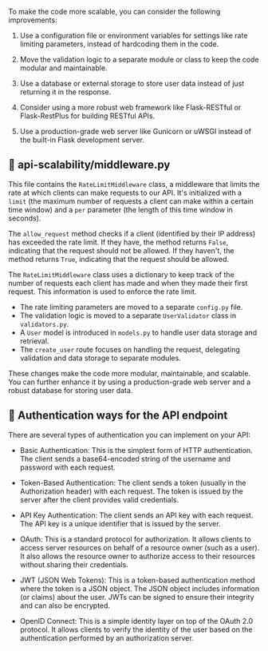 To make the code more scalable, you can consider the following improvements:

1. Use a configuration file or environment variables for settings like rate limiting parameters, instead of hardcoding them in the code.

2. Move the validation logic to a separate module or class to keep the code modular and maintainable.

3. Use a database or external storage to store user data instead of just returning it in the response.

4. Consider using a more robust web framework like Flask-RESTful or Flask-RestPlus for building RESTful APIs.

5. Use a production-grade web server like Gunicorn or uWSGI instead of the built-in Flask development server.

## 📁 api-scalability/middleware.py

This file contains the `RateLimitMiddleware` class, a middleware that limits the rate at which clients can make requests to our API. It's initialized with a `limit` (the maximum number of requests a client can make within a certain time window) and a `per` parameter (the length of this time window in seconds).

The `allow_request` method checks if a client (identified by their IP address) has exceeded the rate limit. If they have, the method returns `False`, indicating that the request should not be allowed. If they haven't, the method returns `True`, indicating that the request should be allowed.

The `RateLimitMiddleware` class uses a dictionary to keep track of the number of requests each client has made and when they made their first request. This information is used to enforce the rate limit.

- The rate limiting parameters are moved to a separate `config.py` file.
- The validation logic is moved to a separate `UserValidator` class in `validators.py`.
- A `User` model is introduced in `models.py` to handle user data storage and retrieval.
- The `create_user` route focuses on handling the request, delegating validation and data storage to separate modules.

These changes make the code more modular, maintainable, and scalable. You can further enhance it by using a production-grade web server and a robust database for storing user data.

## 🔐 Authentication ways for the API endpoint

There are several types of authentication you can implement on your API:

- Basic Authentication: This is the simplest form of HTTP authentication. The client sends a base64-encoded string of the username and password with each request.

- Token-Based Authentication: The client sends a token (usually in the Authorization header) with each request. The token is issued by the server after the client provides valid credentials.

- API Key Authentication: The client sends an API key with each request. The API key is a unique identifier that is issued by the server.

- OAuth: This is a standard protocol for authorization. It allows clients to access server resources on behalf of a resource owner (such as a user). It also allows the resource owner to authorize access to their resources without sharing their credentials.

- JWT (JSON Web Tokens): This is a token-based authentication method where the token is a JSON object. The JSON object includes information (or claims) about the user. JWTs can be signed to ensure their integrity and can also be encrypted.

- OpenID Connect: This is a simple identity layer on top of the OAuth 2.0 protocol. It allows clients to verify the identity of the user based on the authentication performed by an authorization server.

